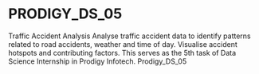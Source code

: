 # PRODIGY_DS_05
 Traffic Accident Analysis Analyse traffic accident data to identify patterns related to road accidents, weather and time of day. Visualise accident hotspots and contributing factors.   This serves as the 5th task of Data Science Internship in Prodigy Infotech. Prodigy_DS_05
